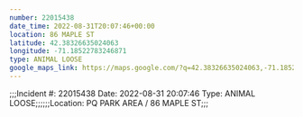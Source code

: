 ```yaml
---
number: 22015438
date_time: 2022-08-31T20:07:46+00:00
location: 86 MAPLE ST
latitude: 42.38326635024063
longitude: -71.18522783246871
type: ANIMAL LOOSE
google_maps_link: https://maps.google.com/?q=42.38326635024063,-71.18522783246871
---
```


;;;Incident #: 22015438  Date: 2022-08-31 20:07:46   Type: ANIMAL LOOSE;;;;;;Location: PQ PARK AREA / 86 MAPLE ST;;;
